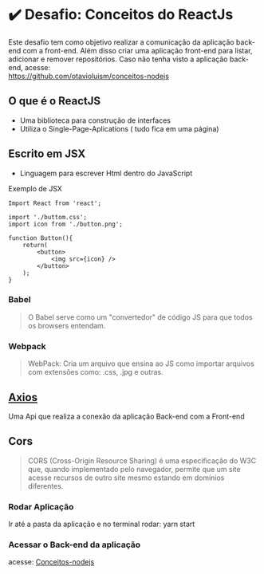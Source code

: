 #  :heavy_check_mark: Desafio: Conceitos do ReactJs 

Este desafio tem como objetivo realizar a comunicação da aplicação back-end com a front-end. Além disso criar uma aplicação front-end para listar, adicionar e remover repositórios. 
Caso não tenha visto a aplicação back-end, acesse: <br/>
https://github.com/otavioluism/conceitos-nodejs

## O que é o ReactJS

- Uma biblioteca para construção de interfaces
- Utiliza o Single-Page-Aplications ( tudo fica em uma página)

## Escrito em JSX 

- Linguagem para escrever Html dentro do JavaScript

Exemplo de JSX

```
Import React from 'react';

import './buttom.css';
import icon from './button.png';

function Button(){
	return(
		<button>
			<img src={icon} />
		</button>
	);
}
```

### Babel 

> O Babel serve como um "convertedor" de código JS para que todos os browsers entendam.

### Webpack
> WebPack: Cria um arquivo que ensina ao JS como importar arquivos com extensões como: .css, .jpg e outras.

## [Axios](https://github.com/axios/axios) 

Uma Api que realiza a conexão da aplicação Back-end com a Front-end 

## Cors 

> CORS (Cross-Origin Resource Sharing) é uma especificação do W3C que, quando implementado pelo navegador, permite que um site acesse recursos de outro site mesmo estando em domínios diferentes.

### Rodar Aplicação 
Ir até a pasta da aplicação e no terminal rodar: 
yarn start 

### Acessar o Back-end da aplicação 
acesse: <a href=https://github.com/otavioluism/conceitos-nodejs>Conceitos-nodejs</a>
